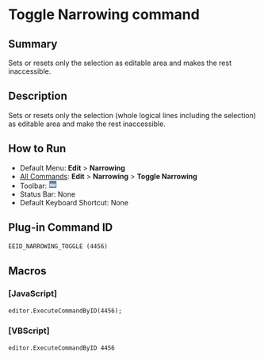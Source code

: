 # Toggle Narrowing command

## Summary

Sets or resets only the selection as editable area and makes the rest inaccessible.

## Description

Sets or resets only the selection (whole logical lines including the
selection) as editable area and make the rest inaccessible.

## How to Run

- Default Menu: **Edit** \> **Narrowing**
- [All Commands](../tools/all_commands): **Edit** \> **Narrowing** \> **Toggle Narrowing**
- Toolbar: ![](../../images/narrowing.gif)
- Status Bar: None
- Default Keyboard Shortcut: None

## Plug-in Command ID

```
EEID_NARROWING_TOGGLE (4456)
```

## Macros

### \[JavaScript\]

```
editor.ExecuteCommandByID(4456);
```

### \[VBScript\]

```
editor.ExecuteCommandByID 4456
```
